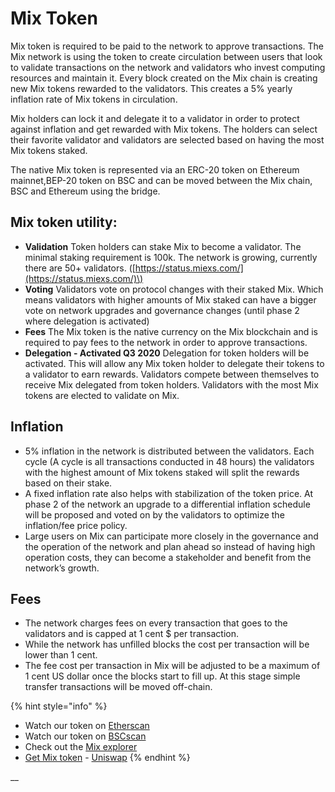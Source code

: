 # Mix Token

Mix token is required to be paid to the network to approve transactions. The Mix network is using the token to create circulation between users that look to validate transactions on the network and validators who invest computing resources and maintain it. Every block created on the Mix chain is creating new Mix tokens rewarded to the validators. This creates a 5% yearly inflation rate of Mix tokens in circulation.

Mix holders can lock it and delegate it to a validator in order to protect against inflation and get rewarded with Mix tokens. The holders can select their favorite validator and validators are selected based on having the most Mix tokens staked.

The native Mix token is represented via an ERC-20 token on Ethereum mainnet,BEP-20 token on BSC and can be moved between the Mix chain, BSC and Ethereum using the bridge.

## Mix token utility:

* **Validation** Token holders can stake Mix to become a validator. The minimal staking requirement is 100k. The network is growing, currently there are 50+ validators. \([https://status.miexs.com/](https://status.miexs.com/)\)
* **Voting** Validators vote on protocol changes with their staked Mix. Which means validators with higher amounts of Mix staked can have a bigger vote on network upgrades and governance changes \(until phase 2 where delegation is activated\)
* **Fees** The Mix token is the native currency on the Mix blockchain and is required to pay fees to the network in order to approve transactions.
* **Delegation - Activated Q3 2020** Delegation for token holders will be activated. This will allow any Mix token holder to delegate their tokens to a validator to earn rewards. Validators compete between themselves to receive Mix delegated from token holders. Validators with the most Mix tokens are elected to validate on Mix.

## **Inflation**

* 5% inflation in the network is distributed between the validators. Each cycle \(A cycle is all transactions conducted in 48 hours\) the validators with the highest amount of Mix tokens staked will split the rewards based on their stake.
* A fixed inflation rate also helps with stabilization of the token price. At phase 2 of the network an upgrade to a differential inflation schedule will be proposed and voted on by the validators to optimize the inflation/fee price policy. 
* Large users on Mix can participate more closely in the governance and the operation of the network and plan ahead so instead of having high operation costs, they can become a stakeholder and benefit from the network’s growth. 

## **Fees**

* The network charges fees on every transaction that goes to the validators and is capped at 1 cent $ per transaction.
* While the network has unfilled blocks the cost per transaction will be lower than 1 cent. 
* The fee cost per transaction in Mix will be adjusted to be a maximum of 1 cent US dollar once the blocks start to fill up. At this stage simple transfer transactions will be moved off-chain.

{% hint style="info" %}
* Watch our token on [Etherscan](https://etherscan.io/token/0x970b9bb2c0444f5e81e9d0efb84c8ccdcdcaf84d)
* Watch our token on [BSCscan](https://bscscan.com/token/0x5857c96dae9cf8511b08cb07f85753c472d36ea3)
* Check out the [Mix explorer](https://miexs.com/)
* [Get Mix token](https://uniswap.exchange/swap/0x970B9bB2C0444F5E81e9d0eFb84C8ccdcdcAf84d) - [Uniswap](https://uniswap.exchange/swap?outputCurrency=0x970B9bB2C0444F5E81e9d0eFb84C8ccdcdcAf84d)
{% endhint %}

\_\_

